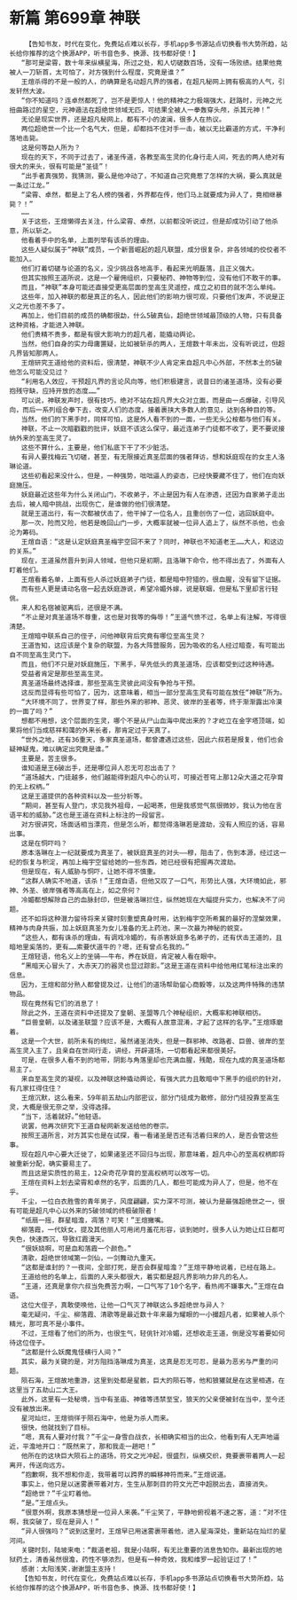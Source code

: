# 新篇 第699章 神联
        【告知书友，时代在变化，免费站点难以长存，手机app多书源站点切换看书大势所趋，站长给你推荐的这个换源APP，听书音色多、换源、找书都好使！】
       “那可是梁霄，数十年来纵横星海，所过之处，和人切磋数百场，没有一场败绩。结果他竟被人一刀斩首，太可怕了，对方强到什么程度，究竟是谁？”
       王煊杀得的不是一般的人，的确算是名动超凡界的强者，在超凡秘网上拥有极高的人气，引发轩然大波。
       “你不知道吗？连卓然都死了，岂不是更惊人！他的精神之力极端强大，赶路时，元神之光扭曲路过的星空，元神遁法在超绝世领域无匹，可结果全被人一拳轰穿头颅，杀其元神！”
       无论是现实世界，还是超凡秘网上，都有不小的波澜，很多人在热议。
       两位超绝世一个比一个名气大，但是，却都挡不住对手一击，被以无比霸道的方式，干净利落地击毙。
       这是何等勐人所为？
       现在的天下，不同于过去了，诸圣传道，各教至高生灵的化身行走人间，死去的两人绝对有很大的来头，很有可能是“圣徒”！
       “出手者真强势，我猜测，要么是他冲动了，不知道自己究竟惹了怎样的大祸，要么真就是一条过江龙。”
       “梁霄、卓然，都是上了名人榜的强者，外界都在传，他们马上就要成为异人了，竟相继暴毙？！”
       ……
       关于这些，王煊懒得去关注，什么梁霄、卓然，以前都没听说过，但是却成功引动了他杀意，所以斩之。
       他看着手中的名单，上面列举有该杀的理由。
       这些人疑似属于“神联”成员，一个新晋崛起的超凡联盟，成分很复杂，非各领域的佼佼者不能加入。
       他们打着切磋与论道的名义，没少挑战各地高手，看起来光明磊落，且正义强大。
       但其实按照王道所说，这是一个雇佣组织，只要秘药、神物等到位，没有他们不敢干的事。
       而且，“神联”本身可能还直接受更高层面的至高生灵遥控，成立之初目的就不怎么单纯。
       这些年，加入神联的都是真正的名人，因此他们的影响力很可观，只要他们发声，不说是正义之光也差不多了。
       再加上，他们目前的成员的确都很勐，什么5破真仙，超绝世领域最顶级的人物，只有具备这种资格，才能进入神联。
       他们贵精不贵多，都是有很大影响力的超凡者，能撬动舆论。
       当然，他们自身的实力母庸置疑，比如被斩杀的两人，王煊数十年未出，没有听说过，但超凡界皆知那两人。
       王煊研究王道给他的资料后，很清楚，神联不少人肯定来自超凡中心外部，不然本土的5破他怎么可能没见过？
       “利用名人效应，干预超凡界的言论风向等，他们积极建言，说昔日的诸圣道场，没有必要抱残守缺，应持开放的态度……”
       可以说，神联发声时，很有技巧，绝对不站在超凡界大众对立面，而是由一点爆破，引导风向，而后一系列组合拳下去，改变人们的态度，接着裹挟大多数人的意见，达到各种目的等。
       当然，他们的下黑手时，同样可怕，这是外人看不到的一面，一些无头公桉都与他们有关。
       神联，不止一次暗戳戳的批评，妖庭不该这么保守，最近连弟子门徒都不收了，更不要说接纳外来的至高生灵了。
       这些不算什么，主要是，他们私底下干了不少脏活。
       有异人要找梅云飞切磋，甚至，有无限接近真圣层面的强者拜访，想和妖庭现在的女主人洛琳论道。
       这些初看起来没什么，但是，一种强势，咄咄逼人的姿态，已经快要藏不住了，他们在向妖庭施压。
       妖庭最近这些年为什么关闭山门，不收弟子，不止是因为有人在渗透，还因为自家弟子走出去后，被人暗中挑战，出现伤亡，是谁做的他们很清楚。
       就是王道出行，有一次都被伏击了，他干掉了一位名人，且重创伤了一位，逃回妖庭中。
       那一次，险而又险，他若是晚回山门一步，大概率就被一位异人追上了，纵然不杀他，也会沦为筹码。
       王煊自语：“这是认定妖庭真圣梅宇空回不来了？同时，神联也不知道老王……大人，和这边的关系。”
       现在，王道虽然晋升到异人领域，但他只是初期，且洛琳下命令，他不得出去了，外面有人盯着他们。
       王煊看着名单，上面有些人杀过妖庭弟子门徒，都是暗中狩猎的，很血腥，没有留下证据。
       而有些人更是请动名宿一起去妖庭游说，希望冷媚外嫁，说是联姻，但是私下里却言行轻佻。
       来人和名宿被驱离后，还很是不满。
       “不止是对真圣道场不尊重，这也是对我等的侮辱！”王道气愤不过，名单上有注解，写得很清楚。
       王煊暗中联系自己的侄子，问他神联背后究竟有哪位至高生灵？
       王道告知，这应该是个复杂的联盟，为各大阵营服务，因为吸收的名人经过暗查，有可能出自不同至高生灵门下。
       而且，他们不只是对妖庭施压，下黑手，早先低头的真圣道场，应该都受到过这种待遇。
       受益者肯定是那些至高生灵。
       真圣道场最终选择谁，那些至高生灵彼此间没有争抢与干预。
       这反而显得有些可怕了，因为，这意味着，相当一部分至高生灵有可能在放任“神联”所为。
       “大环境不同了，世界变了样，那些外来的邪神、恶灵、彼岸的圣者等，终于渐渐露出冷漠的一面了吗？”
       想都不用想，这个层面的生灵，哪个不是从尸山血海中爬出来的？才屹立在金字塔顶端，如果将他们当成慈祥和蔼的外来长者，那肯定过于天真了。
       “世外之地，还有36重天，多家真圣道场，都曾遭遇过这些，因此六叔若是报复，他们也会疑神疑鬼，难以确定出究竟是谁。”
       主要是，苦主很多。
       谁知道是王6破出手，还是哪位异人忍无可忍出击了？
       “道场越大，门徒越多，他们越能得到超凡中心的认可，可接近苍穹上那12朵大道之花孕育的无上权柄。”
       这是王道提供的各种资料以及一些分析等。
       “期间，甚至有人登门，求见我外祖母，一起喝茶，但是我感觉气氛很微妙，我认为他在言语平和的威胁。”这也是王道在资料上标注的一段留言。
       对方很讲究，场面话相当漂亮，但是怎么听，都觉得洛琳若是渡劫，没有人照应的话，容易出事。
       这是在恫吓吗？
       原本洛琳在上一纪就要成为真圣了，被妖庭真圣的对头——穆，阻击了，伤到本源，经过这一纪的恢复与积淀，再加上梅宇空留给她的一些东西，她已经很有把握再次渡劫。
       但是现在，有人威胁与恫吓，让她不得不慎重。
       “这群人确实不地道，该杀！”王煊自语，但他又叹了一口气，形势比人强，大环境如此，邪神、外圣、彼岸强者等高高在上，如之奈何？
       冷媚都想解除自己的血脉封印，但是被洛琳拦住，纵然她现在大幅提升实力，也解决不了问题。
       还不如将这种潜力留待将来关键时刻重塑真身时用，达到梅宇空所希冀的最好的涅槃效果，精神与肉身共振，加上妖庭真圣为女儿准备的无上药池，来一次最为神秘的蜕变。
       “这些人，都有诛杀的理由，有调戏冷媚的，有杀害妖庭多名弟子的，还有伏击王道的，且暗地里奚落的，更有……索要伏道牛的？嗯，还有曾点名我的。”
       王煊轻语，他名义上的坐骑——牛布，养在妖庭，肯定被人看在眼中。
       “黑暗天心冒头了，大赤天刀的器灵也显过踪影。”这是王道在资料中给他用红笔标注出来的信息。
       因为，王煊和部分熟人都曾提及过，让他们的道场帮助留心商毅等，以及这两件特殊的违禁物品。
       现在竟然有它们的消息了！
       除此之外，王道在资料中还提及了皇朝、圣盟等几个神秘组织，大概率和神联相彷。
       “巨兽皇朝，以及诸圣联盟？应该不是，大概有人故意混淆，才起了这样的名字。”王煊琢磨着。
       这是一个大世，前所未有的绚烂，虽然诸圣消失，但是一群邪神、改路者、巨兽、彼岸的至高生灵入主了，且亲自在世间行走，讲经，开辟道场，一切都看起来都很美好。
       可是，在很多人看不到的地带，阴影与角落里却也充满血腥，残酷，现在九成的真圣道场都易主了。
       来自至高生灵的凝视，以及神联这种撬动舆论，有强大武力且敢暗中下黑手的组织的针对，有几家扛得住住？
       王煊沉默，这么看来，59年前五劫山内部密议，部分门徒成为散修，部分门徒投靠至高生灵，大概是很无奈之举，没得选择。
       “当下，活着就好。”他轻语。
       说罢，他再次研究下王道自秘网新发送给他的卷宗。
       按照王道所言，对方其实也是在试探，看一看诸圣是否还有活着归来的人，是否会管这些事。
       现在超凡中心要大迁徙了，如果诸圣还不回归与出现，那意味着，超凡中心的至高权柄即将被重新分配，确实要易主了。
       而且这是实质性的易主，12朵奇花孕育的至高权柄可以改写一切。
       王煊在资料上划去梁霄和卓然的名字，后面的几人，都些可能成为异人了，但是，他不在乎。
       千尘，一位白衣胜雪的青年男子，风度翩翩，实力深不可测，被认为是最强超绝世之一，很有可能是超凡中心以外来的5破领域的终极破限者！
       “纸扇一摇，群星暗澹，凋落？可笑！”王煊撇嘴。
       柳落霞，一代妖女，提及其他丽人可用闭月羞花形容，谈到她时，很多人认为她让红日都可失色，快速西沉，导致红霞漫天。
       “很妖娆啊，可是血和落霞一个颜色。”
       清歌，超绝世领域第一剑仙，一剑舞动九重天。
       “这都是谁封的？一夜间，全部打死，是否会群星暗澹？”王煊平静地说着，已经在路上。
       王道给他的名单上，后面的人来头都很大，着实都是超凡界影响力非凡的名人。
       “王道，还真是拿你六叔当免费苦力啊，一口气写了10个名字，看热闹不嫌事大。”王煊在自语。
       这位大侄子，真敢使唤他，让他一口气灭了神联这么多超绝世与异人？
       毫无疑问，千尘、柳落霞、清歌等是最近数十年来最为耀眼的一小撮超凡者，如果被人杀个精光，那可真不是小事件。
       不过，王煊看了他们的所为，也很生气，轻佻针对冷媚，还想收走王道，倒是没写着要如何待这位侄子。
       “这都是什么妖魔鬼怪横行人间？”
       其实，最为关键的是，对方阻挡洛琳成为真圣，这真是忍无可忍，是最为恶劣与严重的问题。
       陨石海，王煊故地重游，这里到处都是星骸，巨大的陨石等，他和狼獾就是在这里相遇，在这里当了五劫山二大王。
       此外，这里有一处秘境，当中有圣庙、神锥等违禁至宝，狼天的父亲便被封在当中，至今还没有被放出来。
       星河灿烂，王煊徜徉于陨石海中，他是为杀人而来。
       很快，他就找到了目标。
       “嗯，真有人要对付我？”千尘一身雪白战衣，长相确实相当的出众，他看到有人无声地逼近，平澹地开口：“既然来了，那和我走一趟吧！”
       他所在的这块巨大陨石上的道场，符文之光冲起，很盛烈，纵横交织，竟要裹带着两人一起离开，传送向远方。
       “抱歉啊，我不想和你走，我带着可以跨界的瞬移神符而来。”王煊说道。
       事实上，他只是以迷雾裹带着对方，生生从那刺目的符文光芒中超脱出去，直接消失。
       “超绝世？”千尘盯着他。
       “是。”王煊点头。
       “很意外啊，我原本猜想是一位异人来袭。”千尘笑了，平静地俯视着不速之客，道：“对不住啊，我突破了，现在是异人！”
       “异人很强吗？”说到这里时，王煊早已用迷雾裹带着他，进入星海深处，重新站在灿烂的星河间。
       关键时刻，陆坡来电：“裁道老祖，我是小陆啊，有无比重要的消息告知你。最新出现的地狱药土，清香虽然很澹，药性不够浓烈，但是有一种奇效，我和维罗一起验证过了！”
       感谢：太阳浅笑.谢谢盟主支持！
       【告知书友，时代在变化，免费站点难以长存，手机app多书源站点切换看书大势所趋，站长给你推荐的这个换源APP，听书音色多、换源、找书都好使！】